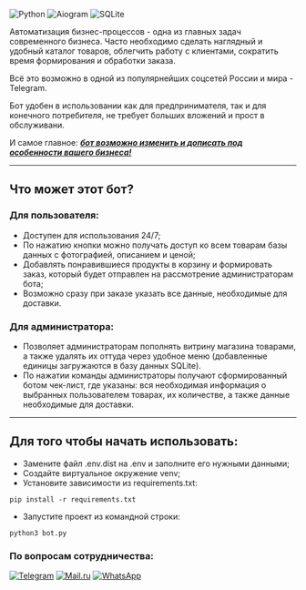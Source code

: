 ![Python](https://img.shields.io/badge/-Python3.9-B6D2D5?style=flat&logo=Python)
![Aiogram](https://img.shields.io/badge/-Aiogram3.0-B6D2D5?style=flat&logo=Aiogram)
![SQLite](https://img.shields.io/badge/-SQLite3-B6D2D5?style=flat&logo=SQLite)

Автоматизация бизнес-процессов - одна из главных задач современного бизнеса. Часто необходимо сделать наглядный и удобный каталог товаров, облегчить работу с клиентами, сократить время формирования и обработки заказа.

Всё это возможно в одной из популярнейших соцсетей России и мира - Telegram.

Бот удобен в использовании как для предпринимателя, так и для конечного потребителя, не требует больших вложений и прост в обслуживани.

И самое главное: <u><i><b>бот возможно изменить и дописать под особенности вашего бизнеса!</b></i></u>
______________________________________________________
## Что может этот бот?

### Для пользователя:

+ Доступен для использования 24/7;
+ По нажатию кнопки можно получать доступ ко всем товарам базы данных с фотографией, описанием и ценой;
+ Добавлять понравившиеся продукты в корзину и формировать заказ, который будет отправлен на рассмотрение администраторам бота;
+ Возможно сразу при заказе указать все данные, необходимые для доставки.

### Для администратора:

+ Позволяет администраторам пополнять витрину магазина товарами, а также удалять их оттуда через удобное меню (добавленные единицы загружаются в базу данных SQLite).
+ По нажатии команды администраторы получают сформированный ботом чек-лист, где указаны: вся необходимая информация о выбранных пользователем товарах, их количестве, а также данные необходимые для доставки.  

______________________________________________________
## Для того чтобы начать использовать:

* Замените файл .env.dist на .env и заполните его нужными данными;
* Создайте виртуальное окружение venv;
* Установите зависимости из requirements.txt:
```
pip install -r requirements.txt
```
* Запустите проект из командной строки: 
```
python3 bot.py
```

### По вопросам сотрудничества:
[![Telegram](https://img.shields.io/badge/-Telegram-B6D2D5?style=social&logo=Telegram)](https://t.me/popupfckup)
[![Mail.ru](https://img.shields.io/badge/-Mail.ru-B6D2D5?style=social&logo=Mail.ru)](https://e.mail.ru/compose/?mailto=fisenko.business%40mail.ru)
[![WhatsApp](https://img.shields.io/badge/-WhatsApp-B6D2D5?style=social&logo=WhatsApp)](https://api.whatsapp.com/send?phone=79678208089)

